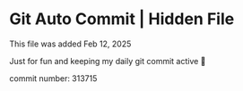 # Git Auto Commit | Hidden File

This file was added Feb 12, 2025

Just for fun and keeping my daily git commit active 🤪

commit number: 313715
